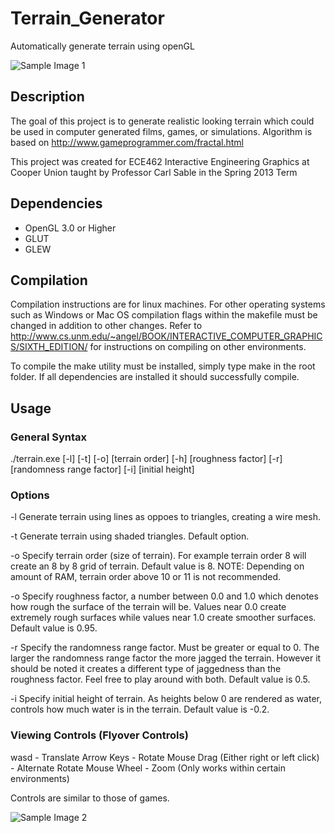 Terrain_Generator
=================

Automatically generate terrain using openGL

![Sample Image 1](https://raw.github.com/rgruener/Terrain_Generator/master/sample_images/image1.png)

## Description ##

The goal of this project is to generate realistic looking terrain 
which could be used in computer generated films, games, or simulations.
Algorithm is based on http://www.gameprogrammer.com/fractal.html

This project was created for ECE462 Interactive Engineering Graphics at
Cooper Union taught by Professor Carl Sable in the Spring 2013 Term

## Dependencies ##

* OpenGL 3.0 or Higher
* GLUT
* GLEW

## Compilation ##

Compilation instructions are for linux machines.  For other operating
systems such as Windows or Mac OS compilation flags within the makefile
must be changed in addition to other changes.  Refer to 
http://www.cs.unm.edu/~angel/BOOK/INTERACTIVE_COMPUTER_GRAPHICS/SIXTH_EDITION/
for instructions on compiling on other environments.

To compile the make utility must be installed, simply type make in the root folder.
If all dependencies are installed it should successfully compile.

## Usage ##

### General Syntax ###
./terrain.exe [-l] [-t] [-o] [terrain order] [-h] [roughness factor]
[-r] [randomness range factor] [-i] [initial height]

### Options ###

-l Generate terrain using lines as oppoes to triangles, creating a wire mesh.

-t Generate terrain using shaded triangles. Default option.

-o Specify terrain order (size of terrain).  For example terrain order 8 will 
   create an 8 by 8 grid of terrain.  Default value is 8.  NOTE: Depending on 
   amount of RAM, terrain order above 10 or 11 is not recommended.
   
-o Specify roughness factor, a number between 0.0 and 1.0 which denotes how rough 
   the surface of the terrain will be.  Values near 0.0 create extremely rough surfaces
   while values near 1.0 create smoother surfaces.  Default value is 0.95.
   
-r Specify the randomness range factor.  Must be greater or equal to 0.  The larger 
   the randomness range factor the more jagged the terrain.  However it should be 
   noted it creates a different type of jaggedness than the roughness factor.  Feel
   free to play around with both.  Default value is 0.5.

-i Specify initial height of terrain.  As heights below 0 are rendered as water, controls
   how much water is in the terrain.  Default value is -0.2.
   
### Viewing Controls (Flyover Controls) ###

wasd - Translate
Arrow Keys - Rotate
Mouse Drag (Either right or left click) - Alternate Rotate
Mouse Wheel - Zoom (Only works within certain environments)

Controls are similar to those of games.

![Sample Image 2](https://raw.github.com/rgruener/Terrain_Generator/master/sample_images/image2.png)
